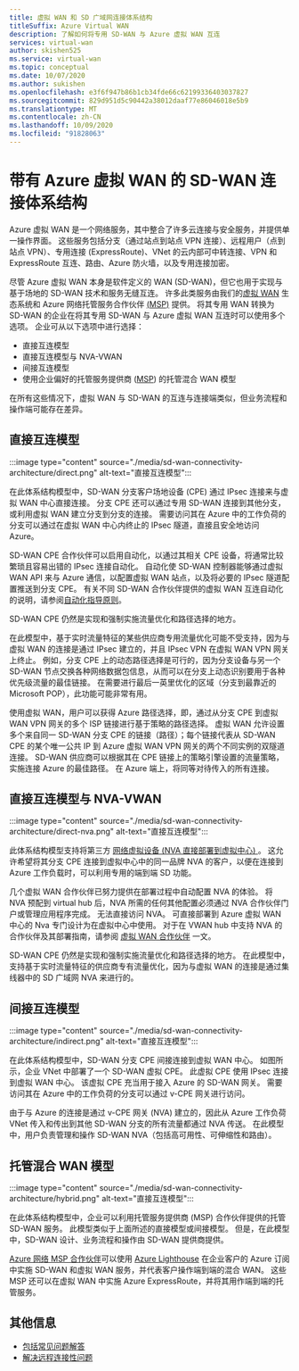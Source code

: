 ```yaml
---
title: 虚拟 WAN 和 SD 广域网连接体系结构
titleSuffix: Azure Virtual WAN
description: 了解如何将专用 SD-WAN 与 Azure 虚拟 WAN 互连
services: virtual-wan
author: skishen525
ms.service: virtual-wan
ms.topic: conceptual
ms.date: 10/07/2020
ms.author: sukishen
ms.openlocfilehash: e3f6f947b86b1cb34fde66c62199336403037827
ms.sourcegitcommit: 829d951d5c90442a38012daaf77e86046018e5b9
ms.translationtype: MT
ms.contentlocale: zh-CN
ms.lasthandoff: 10/09/2020
ms.locfileid: "91828063"
---
```

# <a name="sd-wan-connectivity-architecture-with-azure-virtual-wan"></a>带有 Azure 虚拟 WAN 的 SD-WAN 连接体系结构

Azure 虚拟 WAN 是一个网络服务，其中整合了许多云连接与安全服务，并提供单一操作界面。 这些服务包括分支（通过站点到站点 VPN 连接）、远程用户（点到站点 VPN）、专用连接 (ExpressRoute)、VNet 的云内部可中转连接、VPN 和 ExpressRoute 互连、路由、Azure 防火墙，以及专用连接加密。

尽管 Azure 虚拟 WAN 本身是软件定义的 WAN (SD-WAN)，但它也用于实现与基于场地的 SD-WAN 技术和服务无缝互连。 许多此类服务由我们的[虚拟 WAN](virtual-wan-locations-partners.md) 生态系统和 Azure 网络托管服务合作伙伴 [(MSP)](../networking/networking-partners-msp.md) 提供。 将其专用 WAN 转换为 SD-WAN 的企业在将其专用 SD-WAN 与 Azure 虚拟 WAN 互连时可以使用多个选项。 企业可从以下选项中进行选择：

* 直接互连模型
* 直接互连模型与 NVA-VWAN
* 间接互连模型
* 使用企业偏好的托管服务提供商 ([MSP](../networking/networking-partners-msp.md)) 的托管混合 WAN 模型

在所有这些情况下，虚拟 WAN 与 SD-WAN 的互连与连接端类似，但业务流程和操作端可能存在差异。

## <a name="direct-interconnect-model"></a><a name="direct"></a>直接互连模型

:::image type="content" source="./media/sd-wan-connectivity-architecture/direct.png" alt-text="直接互连模型":::

在此体系结构模型中，SD-WAN 分支客户场地设备 (CPE) 通过 IPsec 连接来与虚拟 WAN 中心直接连接。 分支 CPE 还可以通过专用 SD-WAN 连接到其他分支，或利用虚拟 WAN 建立分支到分支的连接。 需要访问其在 Azure 中的工作负荷的分支可以通过在虚拟 WAN 中心内终止的 IPsec 隧道，直接且安全地访问 Azure。

SD-WAN CPE 合作伙伴可以启用自动化，以通过其相关 CPE 设备，将通常比较繁琐且容易出错的 IPsec 连接自动化。 自动化使 SD-WAN 控制器能够通过虚拟 WAN API 来与 Azure 通信，以配置虚拟 WAN 站点，以及将必要的 IPsec 隧道配置推送到分支 CPE。 有关不同 SD-WAN 合作伙伴提供的虚拟 WAN 互连自动化的说明，请参阅[自动化指导原则](virtual-wan-configure-automation-providers.md)。

SD-WAN CPE 仍然是实现和强制实施流量优化和路径选择的地方。 

在此模型中，基于实时流量特征的某些供应商专用流量优化可能不受支持，因为与虚拟 WAN 的连接是通过 IPsec 建立的，并且 IPsec VPN 在虚拟 WAN VPN 网关上终止。 例如，分支 CPE 上的动态路径选择是可行的，因为分支设备与另一个 SD-WAN 节点交换各种网络数据包信息，从而可以在分支上动态识别要用于各种优先级流量的最佳链接。 在需要进行最后一英里优化的区域（分支到最靠近的 Microsoft POP），此功能可能非常有用。

使用虚拟 WAN，用户可以获得 Azure 路径选择，即，通过从分支 CPE 到虚拟 WAN VPN 网关的多个 ISP 链接进行基于策略的路径选择。 虚拟 WAN 允许设置多个来自同一 SD-WAN 分支 CPE 的链接（路径）；每个链接代表从 SD-WAN CPE 的某个唯一公共 IP 到 Azure 虚拟 WAN VPN 网关的两个不同实例的双隧道连接。 SD-WAN 供应商可以根据其在 CPE 链接上的策略引擎设置的流量策略，实施连接 Azure 的最佳路径。 在 Azure 端上，将同等对待传入的所有连接。

## <a name="direct-interconnect-model-with-nva-in-vwan-hub"></a><a name="direct"></a>直接互连模型与 NVA-VWAN

:::image type="content" source="./media/sd-wan-connectivity-architecture/direct-nva.png" alt-text="直接互连模型":::

此体系结构模型支持将第三方 [网络虚拟设备 (NVA 直接部署到虚拟中心) ](https://docs.microsoft.com/azure/virtual-wan/about-nva-hub)。 这允许希望将其分支 CPE 连接到虚拟中心中的同一品牌 NVA 的客户，以便在连接到 Azure 工作负载时，可以利用专用的端到端 SD 功能。 

几个虚拟 WAN 合作伙伴已努力提供在部署过程中自动配置 NVA 的体验。 将 NVA 预配到 virtual hub 后，NVA 所需的任何其他配置必须通过 NVA 合作伙伴门户或管理应用程序完成。 无法直接访问 NVA。 可直接部署到 Azure 虚拟 WAN 中心的 Nva 专门设计为在虚拟中心中使用。 对于在 VWAN hub 中支持 NVA 的合作伙伴及其部署指南，请参阅 [虚拟 WAN 合作伙伴](virtual-wan-locations-partners.md#partners-with-integrated-virtual-hub-offerings) 一文。

SD-WAN CPE 仍然是实现和强制实施流量优化和路径选择的地方。
在此模型中，支持基于实时流量特征的供应商专有流量优化，因为与虚拟 WAN 的连接是通过集线器中的 SD 广域网 NVA 来进行的。

## <a name="indirect-interconnect-model"></a><a name="indirect"></a>间接互连模型

:::image type="content" source="./media/sd-wan-connectivity-architecture/indirect.png" alt-text="直接互连模型":::

在此体系结构模型中，SD-WAN 分支 CPE 间接连接到虚拟 WAN 中心。 如图所示，企业 VNet 中部署了一个 SD-WAN 虚拟 CPE。 此虚拟 CPE 使用 IPsec 连接到虚拟 WAN 中心。 该虚拟 CPE 充当用于接入 Azure 的 SD-WAN 网关。 需要访问其在 Azure 中的工作负荷的分支可以通过 v-CPE 网关进行访问。

由于与 Azure 的连接是通过 v-CPE 网关 (NVA) 建立的，因此从 Azure 工作负荷 VNet 传入和传出到其他 SD-WAN 分支的所有流量都通过 NVA 传送。 在此模型中，用户负责管理和操作 SD-WAN NVA（包括高可用性、可伸缩性和路由）。
  
## <a name="managed-hybrid-wan-model"></a><a name="hybrid"></a>托管混合 WAN 模型

:::image type="content" source="./media/sd-wan-connectivity-architecture/hybrid.png" alt-text="直接互连模型":::

在此体系结构模型中，企业可以利用托管服务提供商 (MSP) 合作伙伴提供的托管 SD-WAN 服务。 此模型类似于上面所述的直接模型或间接模型。 但是，在此模型中，SD-WAN 设计、业务流程和操作由 SD-WAN 提供商提供。

[Azure 网络 MSP 合作伙伴](../networking/networking-partners-msp.md)可以使用 [Azure Lighthouse](https://azure.microsoft.com/services/azure-lighthouse/) 在企业客户的 Azure 订阅中实施 SD-WAN 和虚拟 WAN 服务，并代表客户操作端到端的混合 WAN。 这些 MSP 还可以在虚拟 WAN 中实施 Azure ExpressRoute，并将其用作端到端的托管服务。

## <a name="additional-information"></a>其他信息

* [包括常见问题解答](virtual-wan-faq.md)
* [解决远程连接性问题](work-remotely-support.md)
